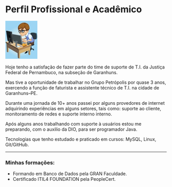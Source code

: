 <!-- https://github.com/ErickFSilvaProg/desafio-github-markdown.git -->

# Perfil Profissional e Acadêmico

![jovem_programador](imagens/jovem_programador.jpg)

Hoje tenho a satisfação de fazer parte do time de suporte de T.I. da Justiça Federal de Pernambuco, na subseção de Garanhuns.

Mas tive a oportunidade de trabalhar no Grupo Petrópolis por quase 3 anos, exercendo a função de faturista e assistente técnico de T.I. na cidade de Garanhuns–PE.

Durante uma jornada de 10+ anos passei por alguns provedores de internet adquirindo experiências em alguns setores, tais como: suporte ao cliente, monitoramento de redes e suporte interno interno.

Após alguns anos trabalhando com suporte à usuários estou me preparando, com o auxilio da DIO, para ser programador Java.

Tecnologias que tenho estudado e praticado em cursos: MySQL, Linux, Git/GitHub.

---

### Minhas formações:

- Formando em Banco de Dados pela GRAN Faculdade.
- Certificado ITIL4 FOUNDATION pela PeopleCert.
